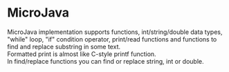 # MicroJava
MicroJava implementation supports functions, int/string/double data types, "while" loop, "if" condition operator, print/read functions and functions to find and replace substring in some text.  
Formatted print is almost like C-style printf function.  
In find/replace functions you can find or replace string, int or double.

